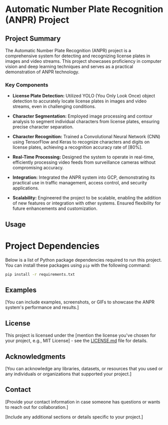 # Automatic Number Plate Recognition (ANPR) Project

## Project Summary

The Automatic Number Plate Recognition (ANPR) project is a comprehensive system for detecting and recognizing license plates in images and video streams. This project showcases proficiency in computer vision and deep learning techniques and serves as a practical demonstration of ANPR technology.

### Key Components

- **License Plate Detection:** Utilized YOLO (You Only Look Once) object detection to accurately locate license plates in images and video streams, even in challenging conditions.

- **Character Segmentation:** Employed image processing and contour analysis to segment individual characters from license plates, ensuring precise character separation.

- **Character Recognition:** Trained a Convolutional Neural Network (CNN) using TensorFlow and Keras to recognize characters and digits on license plates, achieving a recognition accuracy rate of [80%].

- **Real-Time Processing:** Designed the system to operate in real-time, efficiently processing video feeds from surveillance cameras without compromising accuracy.

- **Integration:** Integrated the ANPR system into GCP, demonstrating its practical use in traffic management, access control, and security applications.

- **Scalability:** Engineered the project to be scalable, enabling the addition of new features or integration with other systems. Ensured flexibility for future enhancements and customization.

## Usage

# Project Dependencies

Below is a list of Python package dependencies required to run this project. You can install these packages using `pip` with the following command:

```bash
pip install -r requirements.txt
```

## Examples

[You can include examples, screenshots, or GIFs to showcase the ANPR system's performance and results.]

## License

This project is licensed under the [mention the license you've chosen for your project, e.g., MIT License] - see the [LICENSE.md](LICENSE.md) file for details.

## Acknowledgments

[You can acknowledge any libraries, datasets, or resources that you used or any individuals or organizations that supported your project.]

## Contact

[Provide your contact information in case someone has questions or wants to reach out for collaboration.]

[Include any additional sections or details specific to your project.]
